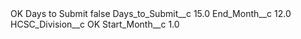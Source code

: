 <?xml version="1.0" encoding="UTF-8"?>
<CustomMetadata xmlns="http://soap.sforce.com/2006/04/metadata" xmlns:xsi="http://www.w3.org/2001/XMLSchema-instance" xmlns:xsd="http://www.w3.org/2001/XMLSchema">
    <label>OK Days to Submit</label>
    <protected>false</protected>
    <values>
        <field>Days_to_Submit__c</field>
        <value xsi:type="xsd:double">15.0</value>
    </values>
    <values>
        <field>End_Month__c</field>
        <value xsi:type="xsd:double">12.0</value>
    </values>
    <values>
        <field>HCSC_Division__c</field>
        <value xsi:type="xsd:string">OK</value>
    </values>
    <values>
        <field>Start_Month__c</field>
        <value xsi:type="xsd:double">1.0</value>
    </values>
</CustomMetadata>
